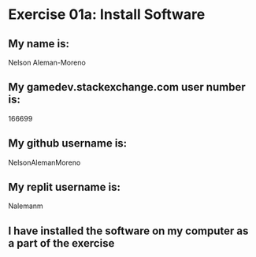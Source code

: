 
# Exercise 01a: Install Software

## My name is:
Nelson Aleman-Moreno

## My gamedev.stackexchange.com user number is:
166699

## My github username is:
NelsonAlemanMoreno

## My replit username is:
Nalemanm

## I have installed the software on my computer as a part of the exercise
```
